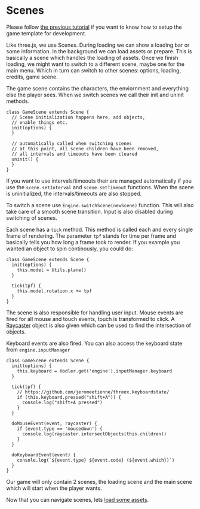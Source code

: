 # Scenes

Please follow [the previous tutorial](/tutorials/INSTALL.md) if you want to know how
to setup the game template for development.

Like three.js, we use Scenes. During loading we can show a loading bar or
some information. In the background we can load assets or prepare. This is
basically a scene which handles the loading of assets. Once we finish loading,
we might want to switch to a different scene, maybe one for the main menu. Which
in turn can switch to other scenes: options, loading, credits, game scene.

The game scene contains the characters, the enviornment and everything else
the player sees. When we switch scenes we call their init and uninit methods.

```
class GameScene extends Scene {
  // Scene initialization happens here, add objects,
  // enable things etc.
  init(options) {
  }

  // automatically called when switching scenes
  // at this point, all scene children have been removed,
  // all intervals and timeouts have been cleared
  uninit() {
  }
}
```

If you want to use intervals/timeouts their are managed automatically if you use the
`scene.setInterval` and `scene.setTimeout` functions. When the scene is uninitialized,
the intervals/timeouts are also stopped.

To switch a scene use `Engine.switchScene(newScene)` function. This will also take
care of a smooth scene transition. Input is also disabled during switching of scenes.

Each scene has a `tick` method. This method is called each and every single frame of
rendering. The parameter `tpf` stands for time per frame and basically tells you how
long a frame took to render. If you example you wanted an object to spin continously,
you could do:

```
class GameScene extends Scene {
  init(options) {
    this.model = Utils.plane()
  }

  tick(tpf) {
    this.model.rotation.x += tpf
  }
}
```

The scene is also responsible for handling user input. Mouse events are fired for all mouse and
touch events, touch is transformed to click. A [Raycaster](https://threejs.org/docs/#api/en/core/Raycaster)
object is also given which can be used to find the intersection of objects.

Keyboard events are also fired. You can also access the keyboard state from `engine.inputManager`

```
class GameScene extends Scene {
  init(options) {
    this.keyboard = Hodler.get('engine').inputManager.keyboard
  }

  tick(tpf) {
    // https://github.com/jeromeetienne/threex.keyboardstate/
    if (this.keyboard.pressed("shift+A")) {
      console.log("shift+A pressed")
    }
  }

  doMouseEvent(event, raycaster) {
    if (event.type == 'mousedown') {
      console.log(raycaster.intersectObjects(this.children))
    }
  }

  doKeyboardEvent(event) {
    console.log(`${event.type} ${event.code} (${event.which})`)
  }
}
```

Our game will only contain 2 scenes, the loading scene and the
main scene which will start when the player wants.

Now that you can navigate scenes, lets [load some assets](/tutorials/ASSETS.md).

